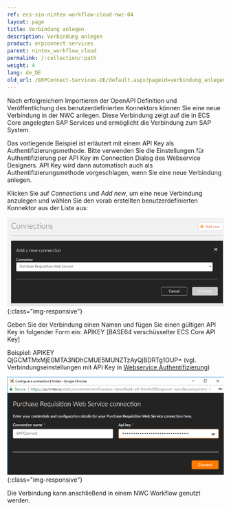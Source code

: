 ```yaml
---
ref: ecs-sin-nintex-workflow-cloud-nwc-04
layout: page
title: Verbindung anlegen
description: Verbindung anlegen
product: erpconnect-services
parent: nintex_workflow_cloud
permalink: /:collection/:path
weight: 4
lang: de_DE
old_url: /ERPConnect-Services-DE/default.aspx?pageid=verbindung_anlegen
---
```


Nach erfolgreichem Importieren der OpenAPI Definition und Veröffentlichung des benutzerdefinierten Konnektors können Sie eine neue Verbindung in der NWC anlegen. Diese Verbindung zeigt auf die in ECS Core angelegten SAP Services und ermöglicht die Verbindung zum SAP System.    

Das vorliegende Beispiel ist erläutert mit einem API Key als Authentifizierungsmethode. Bitte verwenden Sie die Einstellungen für Authentifizierung per API Key im Connection Dialog des Webservice Designers. API Key wird dann automatisch auch als Authentifizierungsmethode vorgeschlagen, wenn Sie eine neue Verbindung anlegen.  

Klicken Sie auf *Connections* und *Add new*, um eine neue Verbindung anzulegen und wählen Sie den vorab erstellten benutzerdefinierten Konnektor aus der Liste aus:

![ecscore-nwc_8](/img/content/ecscore-nwc_8.png){:class="img-responsive"}

Geben Sie der Verbindung einen Namen und fügen Sie einen gültigen API Key in folgender Form ein:
APIKEY [BASE64 verschüsselter ECS Core API Key]

Beispiel: APIKEY QjGCMTMxMjE0MTA3NDhCMUE5MUNZTzAyQjBDRTg1OUP= (vgl. Verbindungseinstellungen mit API Key in [Webservice Authentifizierung](../../ecs-core/webservices/webservice_auhtentifizierung))

![ecscore-nwc_9](/img/content/ecscore-nwc_9.png){:class="img-responsive"}

Die Verbindung kann anschließend in einem NWC Workflow genutzt werden. 